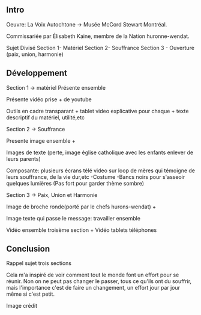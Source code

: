 ## Intro ##

Oeuvre: La Voix Autochtone -> Musée McCord Stewart Montréal.

Commissariée par Élisabeth Kaine, membre de la Nation huronne-wendat.

Sujet Divisé
Section 1- Matériel
Section 2- Souffrance
Section 3 - Ouverture (paix, union, harmonie)

## Développement ##

Section 1 -> matériel
Présente ensemble

Présente vidéo prise + de youtube

Outils en cadre transparant + tablet video explicative pour chaque + texte descriptif du matériel, utilité,etc


Section 2 -> Souffrance

Presente image ensemble +

Images de texte (perte, image église catholique avec les enfants enlever de leurs parents)

Composante: plusieurs écrans télé video sur loop de mères qui témoigne de leurs souffrance, de la vie dur,etc
-Costume 
-Bancs noirs pour s'asseoir
quelques lumières (Pas fort pour garder thème sombre)

Section 3 -> Paix, Union et Harmonie

Image de broche ronde(porté par le chefs hurons-wendat) +

Image texte qui passe le message: travailler ensemble

Vidéo ensemble troisème section + Vidéo tablets téléphones


## Conclusion ##

Rappel sujet trois sections

Cela m'a inspiré de voir comment tout le monde font un effort pour se réunir. Non on ne peut pas changer le passer, tous ce qu'ils ont du souffrir, mais l'importance c'est de faire un changement, un effort jour par jour même si c'est petit. 

 Image crédit
